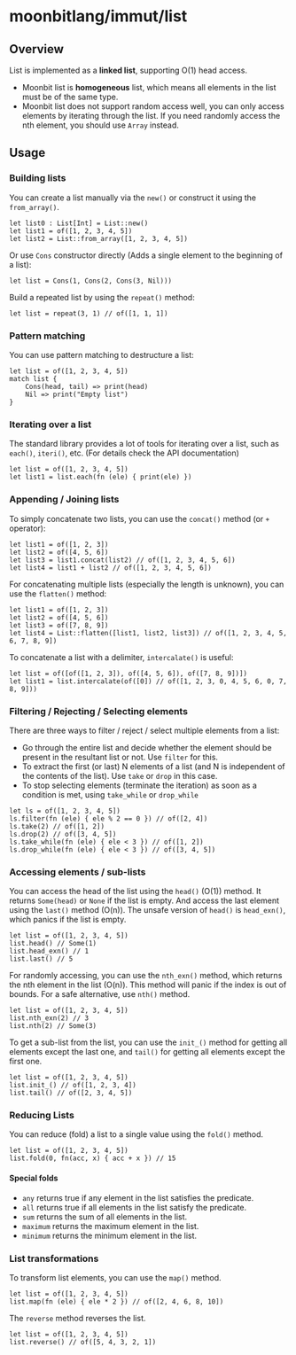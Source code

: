 # moonbitlang/immut/list

## Overview

List is implemented as a **linked list**, supporting O(1) head access.
- Moonbit list is **homogeneous** list, which means all elements in the list must be of the same type.
- Moonbit list does not support random access well, you can only access elements by iterating through the list. If you need randomly access the nth element, you should use `Array` instead.

## Usage

### Building lists 
You can create a list manually via the `new()` or construct it using the `from_array()`.
```moonbit
let list0 : List[Int] = List::new()
let list1 = of([1, 2, 3, 4, 5])
let list2 = List::from_array([1, 2, 3, 4, 5])
```

Or use `Cons` constructor directly (Adds a single element to the beginning of a list):
```moonbit
let list = Cons(1, Cons(2, Cons(3, Nil)))
```

Build a repeated list by using the `repeat()` method:
```moonbit
let list = repeat(3, 1) // of([1, 1, 1])
```

### Pattern matching
You can use pattern matching to destructure a list:
```moonbit
let list = of([1, 2, 3, 4, 5])
match list {
    Cons(head, tail) => print(head)
    Nil => print("Empty list")
}
```

### Iterating over a list
The standard library provides a lot of tools for iterating over a list, such as `each()`, `iteri()`, etc. (For details check the API documentation)
```moonbit
let list = of([1, 2, 3, 4, 5])
let list1 = list.each(fn (ele) { print(ele) }) 
```

### Appending / Joining lists
To simply concatenate two lists, you can use the `concat()` method (or `+` operator):
```moonbit
let list1 = of([1, 2, 3])
let list2 = of([4, 5, 6])
let list3 = list1.concat(list2) // of([1, 2, 3, 4, 5, 6])
let list4 = list1 + list2 // of([1, 2, 3, 4, 5, 6])
```

For concatenating multiple lists (especially the length is unknown), you can use the `flatten()` method:
```moonbit
let list1 = of([1, 2, 3])
let list2 = of([4, 5, 6])
let list3 = of([7, 8, 9])
let list4 = List::flatten([list1, list2, list3]) // of([1, 2, 3, 4, 5, 6, 7, 8, 9])
```

To concatenate a list with a delimiter, `intercalate()` is useful:
```moonbit
let list = of([of([1, 2, 3]), of([4, 5, 6]), of([7, 8, 9])])
let list1 = list.intercalate(of([0]) // of([1, 2, 3, 0, 4, 5, 6, 0, 7, 8, 9]))
```

### Filtering / Rejecting / Selecting elements
There are three ways to filter / reject / select multiple elements from a list:
- Go through the entire list and decide whether the element should be present in the resultant list or not. Use `filter` for this.
- To extract the first (or last) N elements of a list (and N is independent of the contents of the list). Use `take` or `drop` in this case.
- To stop selecting elements (terminate the iteration) as soon as a condition is met, using `take_while` or `drop_while`

```moonbit
let ls = of([1, 2, 3, 4, 5])
ls.filter(fn (ele) { ele % 2 == 0 }) // of([2, 4])
ls.take(2) // of([1, 2])
ls.drop(2) // of([3, 4, 5])
ls.take_while(fn (ele) { ele < 3 }) // of([1, 2])
ls.drop_while(fn (ele) { ele < 3 }) // of([3, 4, 5])
```

### Accessing elements / sub-lists
You can access the head of the list using the `head()` (O(1)) method. It returns `Some(head)` or `None` if the list is empty.
And access the last element using the `last()` method (O(n)). The unsafe version of `head()` is `head_exn()`, which panics if the list is empty.
```moonbit
let list = of([1, 2, 3, 4, 5])
list.head() // Some(1)
list.head_exn() // 1
list.last() // 5
```

For randomly accessing, you can use the `nth_exn()` method, which returns the nth element in the list (O(n)). 
This method will panic if the index is out of bounds. For a safe alternative, use `nth()` method.
```moonbit
let list = of([1, 2, 3, 4, 5])
list.nth_exn(2) // 3
list.nth(2) // Some(3)
```

To get a sub-list from the list, you can use the `init_()` method for getting all elements except the last one, and `tail()` for getting all elements except the first one.
```moonbit
let list = of([1, 2, 3, 4, 5])
list.init_() // of([1, 2, 3, 4])
list.tail() // of([2, 3, 4, 5])
```

### Reducing Lists
You can reduce (fold) a list to a single value using the `fold()` method.
```moonbit
let list = of([1, 2, 3, 4, 5])
list.fold(0, fn(acc, x) { acc + x }) // 15
```

#### Special folds
- `any` returns true if any element in the list satisfies the predicate.
- `all` returns true if all elements in the list satisfy the predicate.
- `sum` returns the sum of all elements in the list.
- `maximum` returns the maximum element in the list.
- `minimum` returns the minimum element in the list.

### List transformations
To transform list elements, you can use the `map()` method.
```moonbit
let list = of([1, 2, 3, 4, 5])
list.map(fn (ele) { ele * 2 }) // of([2, 4, 6, 8, 10])
```

The `reverse` method reverses the list.
```moonbit
let list = of([1, 2, 3, 4, 5])
list.reverse() // of([5, 4, 3, 2, 1])
```